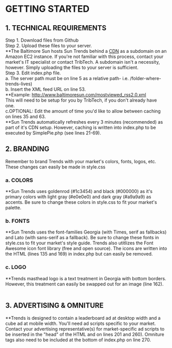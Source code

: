 <strong><h1>GETTING STARTED</h1></strong>
<strong><h2>1. TECHNICAL REQUIREMENTS</h2></strong>
Step 1. Download files from Github<br/>
Step 2. Upload these files to your server.<br/>
**The Baltimore Sun hosts Sun Trends behind a <a href="http://aws.amazon.com/cloudfront/">CDN</a> as a subdomain on an Amazon EC2 instance. If you're not familiar with this process, contact your market's IT specialist or contact TribTech. A subdomain isn't a necessity, however. Simply uploading the files to your server is sufficient.  <br/>
Step 3. Edit index.php file.<br/>
a. The server path must be on line 5 as a relative path- i.e. /folder-where-trends-lives)<br/>
b. Insert the XML feed URL on line 53.<br/>
**Example: http://www.baltimoresun.com/mostviewed_rss2.0.xml <br/>
This will need to be setup for you by TribTech, if you don't already have one.<br/>
c.OPTIONAL: Edit the amount of time you'd like to allow between caching on lines 35 and 63.<br/>
**Sun Trends automatically refreshes every 3 minutes (recommended) as part of it's CDN setup. However, caching is written into index.php to be executed by SimplePie.php (see lines 21-69).<br/>

<strong><h2>2. BRANDING</h2></strong>
Remember to brand Trends with your market's colors, fonts, logos, etc. These changes can easily be made in style.css
&nbsp;&nbsp;<strong><h3> a. COLORS</h3></strong>
**Sun Trends uses goldenrod (#1c3454) and black (#000000) as it's primary colors with light gray (#e0e0e0) and dark gray (#a9a9a9) as accents. Be sure to change these colors in style.css to fit your market's palette.
&nbsp;&nbsp;<strong><h3>b. FONTS</h3></strong>
**Sun Trends uses the font-families Georgia (with Times, serif as fallbacks) and Lato (with sans-serif as a fallback). Be sure to change these fonts in style.css to fit your market's style guide. Trends also utitlizes the Font Awesome icon font library (free and open source). The icons are written into the HTML (lines 135 and 169) in index.php but can easily be removed.
&nbsp;&nbsp;<strong><h3>c. LOGO</h3></strong>
**Trends masthead logo is a text treatment in Georgia with bottom borders. However, this treatment can easily be swapped out for an image (line 162).<br/><br/>
<strong><h2>3. ADVERTISING &amp; OMNITURE</h2></strong>
**Trends is designed to contain a leaderboard ad at desktop width and a cube ad at mobile width. You'll need ad scripts specific to your market. Contact your advertising representative(s) for market-specific ad scripts to be inserted in the "head" of the HTML and on lines 201 and 260). Omniture tags also need to be included at the bottom of index.php on line 270.
